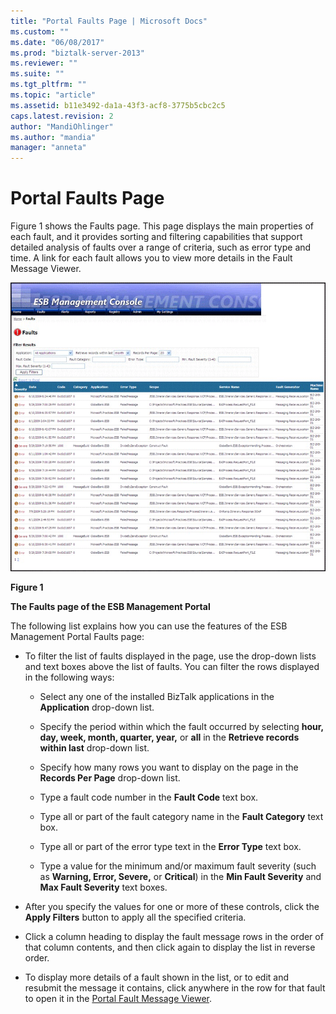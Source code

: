```yaml
---
title: "Portal Faults Page | Microsoft Docs"
ms.custom: ""
ms.date: "06/08/2017"
ms.prod: "biztalk-server-2013"
ms.reviewer: ""
ms.suite: ""
ms.tgt_pltfrm: ""
ms.topic: "article"
ms.assetid: b11e3492-da1a-43f3-acf8-3775b5cbc2c5
caps.latest.revision: 2
author: "MandiOhlinger"
ms.author: "mandia"
manager: "anneta"
---
```

# Portal Faults Page
Figure 1 shows the Faults page. This page displays the main properties of each fault, and it provides sorting and filtering capabilities that support detailed analysis of faults over a range of criteria, such as error type and time. A link for each fault allows you to view more details in the Fault Message Viewer.  
  
 ![FaultsPage](../esb-toolkit/media/faultspage.gif "FaultsPage")  
  
 **Figure 1**  
  
 **The Faults page of the ESB Management Portal**  
  
 The following list explains how you can use the features of the ESB Management Portal Faults page:  
  
-   To filter the list of faults displayed in the page, use the drop-down lists and text boxes above the list of faults. You can filter the rows displayed in the following ways:  
  
    -   Select any one of the installed BizTalk applications in the **Application** drop-down list.  
  
    -   Specify the period within which the fault occurred by selecting **hour, day, week, month, quarter, year,** or **all** in the **Retrieve records within last** drop-down list.  
  
    -   Specify how many rows you want to display on the page in the **Records Per Page** drop-down list.  
  
    -   Type a fault code number in the **Fault Code** text box.  
  
    -   Type all or part of the fault category name in the **Fault Category** text box.  
  
    -   Type all or part of the error type text in the **Error Type** text box.  
  
    -   Type a value for the minimum and/or maximum fault severity (such as **Warning, Error, Severe,** or **Critical**) in the **Min Fault Severity** and **Max Fault Severity** text boxes.  
  
-   After you specify the values for one or more of these controls, click the **Apply Filters** button to apply all the specified criteria.  
  
-   Click a column heading to display the fault message rows in the order of that column contents, and then click again to display the list in reverse order.  
  
-   To display more details of a fault shown in the list, or to edit and resubmit the message it contains, click anywhere in the row for that fault to open it in the [Portal Fault Message Viewer](../esb-toolkit/portal-fault-message-viewer.md).